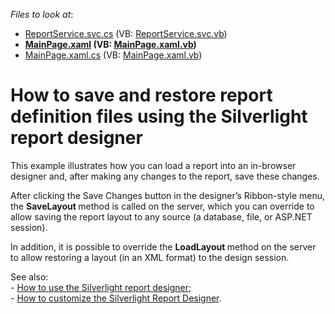 <!-- default file list -->
*Files to look at*:

* [ReportService.svc.cs](./CS/ReportsSilverlight_SaveLoad_Example.Web/ReportService.svc.cs) (VB: [ReportService.svc.vb](./VB/ReportsSilverlight_SaveLoad_Example.Web/ReportService.svc.vb))
* **[MainPage.xaml](./CS/ReportsSilverlight_SaveLoad_Example/MainPage.xaml) (VB: [MainPage.xaml.vb](./VB/ReportsSilverlight_SaveLoad_Example/MainPage.xaml.vb))**
* [MainPage.xaml.cs](./CS/ReportsSilverlight_SaveLoad_Example/MainPage.xaml.cs) (VB: [MainPage.xaml.vb](./VB/ReportsSilverlight_SaveLoad_Example/MainPage.xaml.vb))
<!-- default file list end -->
# How to save and restore report definition files using the Silverlight report designer


<p>This example illustrates how you can load a report into an in-browser designer and, after making any changes to the report, save these changes.</p><p>After clicking the Save Changes button in the designer’s Ribbon-style menu, the <strong>Save</strong><strong>Layout </strong>method is called on the server, which you can override to allow saving the report layout to any source (a database, file, or ASP.NET session).</p><p>In addition, it is possible to override the <strong>Load</strong><strong>Layout </strong>method on the server to allow restoring a layout (in an XML format) to the design session.</p><p>See also:<br />
- <a href="https://www.devexpress.com/Support/Center/p/E3690">How to use the Silverlight report designer</a>;<br />
- <a href="https://www.devexpress.com/Support/Center/p/E3769">How to customize the Silverlight Report Designer</a>.</p>

<br/>


